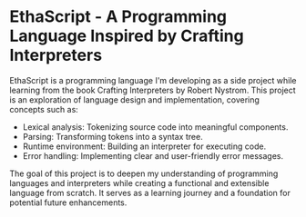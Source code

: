 # EthaScript - A Programming Language Inspired by Crafting Interpreters

EthaScript is a programming language I'm developing as a side project while learning from the book Crafting Interpreters by Robert Nystrom. This project is an exploration of language design and implementation, covering concepts such as:

- Lexical analysis: Tokenizing source code into meaningful components.
- Parsing: Transforming tokens into a syntax tree.
- Runtime environment: Building an interpreter for executing code.
- Error handling: Implementing clear and user-friendly error messages.

The goal of this project is to deepen my understanding of programming languages and interpreters while creating a functional and extensible language from scratch. It serves as a learning journey and a foundation for potential future enhancements.
